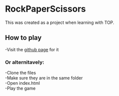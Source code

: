 # RockPaperScissors
 
This was created as a project when learning with TOP.

## How to play
-Visit the [github page](https://thatkoalaguy.github.io/RockPaperScissors/) for it


### Or alternitavely:
-Clone the files\
-Make sure they are in the same folder\
-Open index.html\
-Play the game
